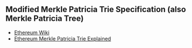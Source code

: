 ## Modified Merkle Patricia Trie Specification (also Merkle Patricia Tree)

* [Ethereum Wiki](https://eth.wiki/fundamentals/patricia-tree)
* [Ethereum Merkle Patricia Trie Explained](https://medium.com/@chiqing/merkle-patricia-trie-explained-ae3ac6a7e123)